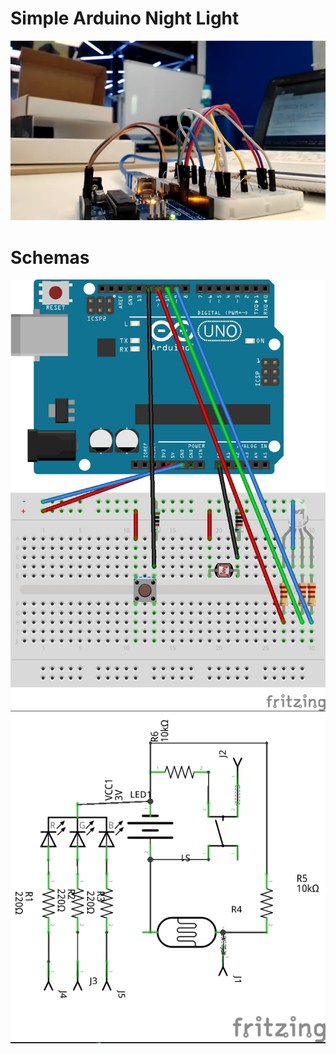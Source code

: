 # Simple Arduino Night Light

![alt text](https://github.com/spider4216/resources/blob/master/ksnip_20210124-154231.png)

# Schemas

![alt text](https://github.com/spider4216/resources/blob/master/Untitled%20Sketch_bb_2.jpg)
![alt text](https://github.com/spider4216/resources/blob/master/Untitled%20Sketch_schem.jpg)
